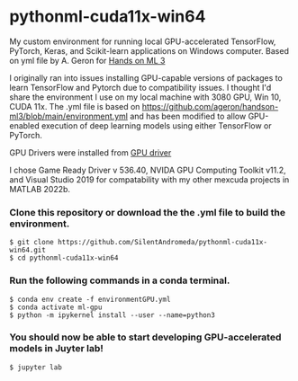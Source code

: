 # pythonml-cuda11x-win64
My custom environment for running local GPU-accelerated TensorFlow, PyTorch, Keras, and Scikit-learn applications on Windows computer. Based on yml file by A. Geron for [Hands on ML 3](https://github.com/ageron/handson-ml3)

I originally ran into issues installing GPU-capable versions of packages to learn TensorFlow and Pytorch due to compatibility issues. I thought I'd share the environment I use on my local machine with 3080 GPU, Win 10, CUDA 11x. The .yml file is based on https://github.com/ageron/handson-ml3/blob/main/environment.yml and has been modified to allow GPU-enabled execution of deep learning models using either TensorFlow or PyTorch. 

GPU Drivers were installed from  [GPU driver](https://www.nvidia.com/Download/index.aspx)

I chose Game Ready Driver v 536.40, NVIDA GPU Computing Toolkit v11.2, and Visual Studio 2019 for compatability with my other mexcuda projects in MATLAB 2022b.

### Clone this repository or download the the .yml file to build the environment.

    $ git clone https://github.com/SilentAndromeda/pythonml-cuda11x-win64.git
    $ cd pythonml-cuda11x-win64

### Run the following commands in a conda terminal.

    $ conda env create -f environmentGPU.yml
    $ conda activate ml-gpu
    $ python -m ipykernel install --user --name=python3

### You should now be able to start developing GPU-accelerated models in Juyter lab! 

    $ jupyter lab
